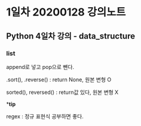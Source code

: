 # 1일차 20200128 강의노트

## Python 4일차 강의 - data_structure

### list

append로 넣고 pop으로 뺀다.



.sort(), .reverse()  : return None, 원본 변형 O

sorted(), reversed() : return값 있다, 원본 변형 X







***tip**

regex : 정규 표현식 공부하면 좋다.



